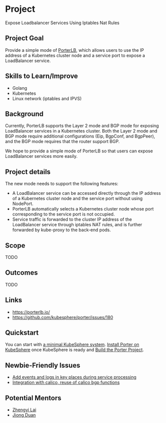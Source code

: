 # Project

Expose Loadbalancer Services Using Iptables Nat Rules

## Project Goal

Provide a simple mode of [PorterLB](https://porterlb.io/), which allows users to use the IP address of a Kubernetes cluster node and a service port to expose a LoadBalancer service.

## Skills to Learn/Improve

* Golang
* Kubernetes
* Linux network (iptables and IPVS)

## Background

Currently, PorterLB supports the Layer 2 mode and BGP mode for exposing LoadBalancer services in a Kubernetes cluster. Both the Layer 2 mode and BGP mode require additional configurations (Eip, BgpConf, and BgpPeer), and the BGP mode requires that the router support BGP.

We hope to provide a simple mode of PorterLB so that users can expose LoadBalancer services more easily.

## Project details

The new mode needs to support the following features:

* A LoadBalancer service can be accessed directly through the IP address of a Kubernetes cluster node and the service port without using NodePort.
* PorterLB automatically selects a Kubernetes cluster node whose port corresponding to the service port is not occupied.
* Service traffic is forwarded to the cluster IP address of the LoadBalancer service through iptables NAT rules, and is further forwarded by kube-proxy to the back-end pods.

## Scope

TODO

## Outcomes

TODO

## Links

* https://porterlb.io/
* https://github.com/kubesphere/porter/issues/180

## Quickstart

You can start with [a minimal KubeSphere system](https://kubesphere.io/docs/quick-start/minimal-kubesphere-on-k8s/). [Install Porter on KubeSphere](https://porterlb.io/docs/getting-started/installation/install-porter-on-kubesphere/) once KubeSphere is ready and [Build the Porter Project](https://porterlb.io/docs/building/).

## Newbie-Friendly Issues

* [Add events and logs in key places during service processing](https://github.com/kubesphere/porter/issues/187)
* [Integration with calico, reuse of calico bgp functions](https://github.com/kubesphere/porter/issues/151)

## Potential Mentors

* [Zhengyi Lai](https://github.com/zheng1)
* [Jiong Duan](https://github.com/duanjiong)

